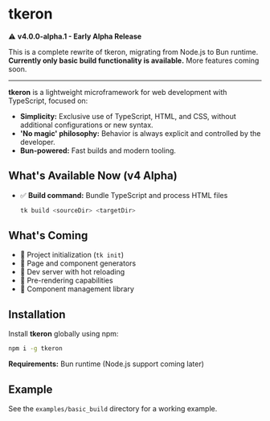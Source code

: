 # tkeron

⚠️ **v4.0.0-alpha.1 - Early Alpha Release**

This is a complete rewrite of tkeron, migrating from Node.js to Bun runtime. 
**Currently only basic build functionality is available.** More features coming soon.

---

**tkeron** is a lightweight microframework for web development with TypeScript, focused on:

- **Simplicity:** Exclusive use of TypeScript, HTML, and CSS, without additional configurations or new syntax.
- **'No magic' philosophy:** Behavior is always explicit and controlled by the developer.
- **Bun-powered:** Fast builds and modern tooling.

## What's Available Now (v4 Alpha)

- ✅ **Build command:** Bundle TypeScript and process HTML files
  ```bash
  tk build <sourceDir> <targetDir>
  ```

## What's Coming

- 🚧 Project initialization (`tk init`)
- 🚧 Page and component generators  
- 🚧 Dev server with hot reloading
- 🚧 Pre-rendering capabilities
- 🚧 Component management library

## Installation

Install **tkeron** globally using npm:

```bash
npm i -g tkeron
```

**Requirements:** Bun runtime (Node.js support coming later)

## Example

See the `examples/basic_build` directory for a working example.
